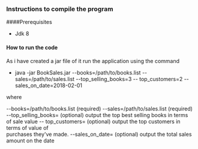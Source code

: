### Instructions to compile the program

####Prerequisites
- Jdk 8


#### How to run the code

As i have created a jar file of it run the application using the command

- java -jar BookSales.jar --books=/path/to/books.list --
sales=/path/to/sales.list --top_selling_books=3 --
top_customers=2 --sales_on_date=2018-02-01

where

--books=/path/to/books.list	(required)
--sales=/path/to/sales.list	(required)
--top_selling_books=<count>		(optional)	output	the	top	<count>	best	selling	books	in	terms	
of	sale	value
-- top_customers=<count>		(optional)	output	the	top	<count>	customers	in	terms	of	value	of	
purchases	they've	made.
--sales_on_date=<date>	(optional)	output	the	total	sales	amount	on	the	date